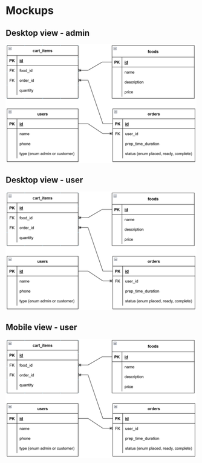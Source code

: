 # Mockups

## Desktop view - admin 

!["screenshot description"](https://github.com/nicohsfu/midterm/blob/master/docs/ERD.png?raw=true)

## Desktop view - user 

!["screenshot description"](https://github.com/nicohsfu/midterm/blob/master/docs/ERD.png?raw=true)


## Mobile view - user 

!["screenshot description"](https://github.com/nicohsfu/midterm/blob/master/docs/ERD.png?raw=true)
